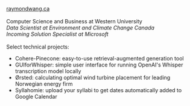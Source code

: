 <a href="https://raymondwang.ca">raymondwang.ca</a> <br/><br/>
Computer Science and Business at Western University <br/>
<i>Data Scientist at Environment and Climate Change Canada <br/>
Incoming Solution Specialist at Microsoft <br/><br/></i>
Select technical projects: <br/>
- Cohere-Pinecone: easy-to-use retrieval-augmented generation tool <br/>
- GUIforWhisper: simple user interface for running OpenAI's Whisper transcription model locally <br/>
- Ørsted: calculating optimal wind turbine placement for leading Norwegian energy firm <br/>
- Syllahomie: upload your syllabi to get dates automatically added to Google Calendar

<br/><br/>
